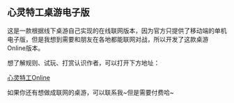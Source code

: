 ## 心灵特工桌游电子版

这是一款根据线下桌游自己实现的在线联网版本，因为官方只提供了移动端的单机电子版，但是我想到需要和朋友在各地都能联网对战，所以开发了这款桌游Online版本。

想了解规则、试玩、打赏认识作者，可以打开下方地址：

[心灵特工Online](http://cuteflower.fun:8080/)

如果你还有想做成联网的桌游，可以联系我~但是需要付费哈~